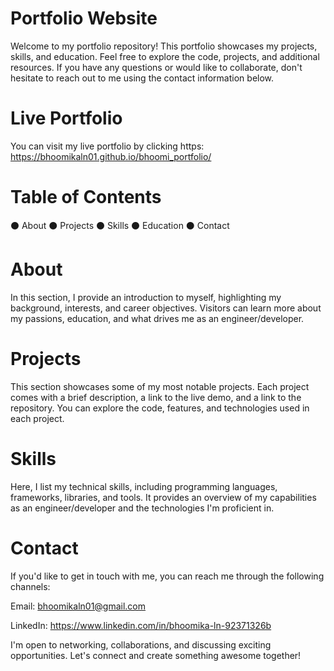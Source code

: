 # Portfolio Website
Welcome to my portfolio repository! This portfolio showcases my projects, skills, and education. Feel free to explore the code, projects, and additional resources. If you have any questions or would like to collaborate, don't hesitate to reach out to me using the contact information below.

# Live Portfolio
You can visit my live portfolio by clicking https: https://bhoomikaln01.github.io/bhoomi_portfolio/

# Table of Contents
⚫ About
⚫ Projects
⚫ Skills
⚫ Education
⚫ Contact

# About
In this section, I provide an introduction to myself, highlighting my background, interests, and career objectives. Visitors can learn more about my passions, education, and what drives me as an engineer/developer.

# Projects
This section showcases some of my most notable projects. Each project comes with a brief description, a link to the live demo, and a link to the repository. You can explore the code, features, and technologies used in each project.

# Skills
Here, I list my technical skills, including programming languages, frameworks, libraries, and tools. It provides an overview of my capabilities as an engineer/developer and the technologies I'm proficient in.

# Contact
If you'd like to get in touch with me, you can reach me through the following channels:

Email: bhoomikaln01@gmail.com

LinkedIn: https://www.linkedin.com/in/bhoomika-ln-92371326b

I'm open to networking, collaborations, and discussing exciting opportunities. Let's connect and create something awesome together!
